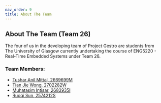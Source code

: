 ```yaml
---
nav_order: 9
title: About The Team
---
```


## About The Team (Team 26)

The four of us in the developing team of Project Gestro are students from The University of Glasgow currently undertaking the course of ENG5220 - Real-Time Embedded Systems under Team 26.

### Team Members:
- [Tushar Anil Mittal, 2669699M](https://github.com/RandomGuy-coder)
- [Tian Jie Wong, 2702282W](https://github.com/terrsoshi)
- [Muhatasim Intisar, 2683935I](https://github.com/MuhatasimIntisar)
- [Ruoqi Sun, 2574212S](https://github.com/David2574)
